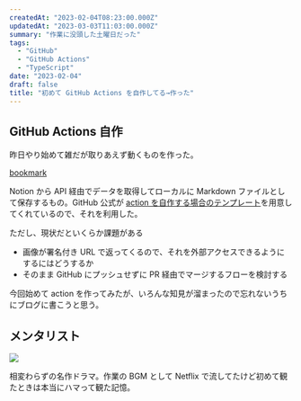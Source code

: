 ```yaml
---
createdAt: "2023-02-04T08:23:00.000Z"
updatedAt: "2023-03-03T11:03:00.000Z"
summary: "作業に没頭した土曜日だった"
tags:
  - "GitHub"
  - "GitHub Actions"
  - "TypeScript"
date: "2023-02-04"
draft: false
title: "初めて GitHub Actions を自作してる→作った"
---
```


## GitHub Actions 自作

昨日やり始めて雑だが取りあえず動くものを作った。

[bookmark](https://github.com/marketplace/actions/notion-to-markdown-action)

Notion から API 経由でデータを取得してローカルに Markdown ファイルとして保存するもの。GitHub 公式が [action を自作する場合のテンプレート](https://github.com/actions/typescript-action)を用意してくれているので、それを利用した。

ただし、現状だといくらか課題がある

- 画像が署名付き URL で返ってくるので、それを外部アクセスできるようにするにはどうするか
- そのまま GitHub にプッシュせずに PR 経由でマージするフローを検討する

今回始めて action を作ってみたが、いろんな知見が溜まったので忘れないうちにブログに書こうと思う。

## メンタリスト

![](created-my-own-github-action/untitled1.png)

相変わらずの名作ドラマ。作業の BGM として Netflix で流してたけど初めて観たときは本当にハマって観た記憶。
